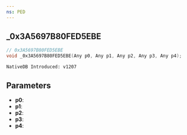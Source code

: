 ```yaml
---
ns: PED
---
```

## _0x3A5697B80FED5EBE

```c
// 0x3A5697B80FED5EBE
void _0x3A5697B80FED5EBE(Any p0, Any p1, Any p2, Any p3, Any p4);
```

```
NativeDB Introduced: v1207
```

## Parameters
* **p0**:
* **p1**:
* **p2**:
* **p3**:
* **p4**:
